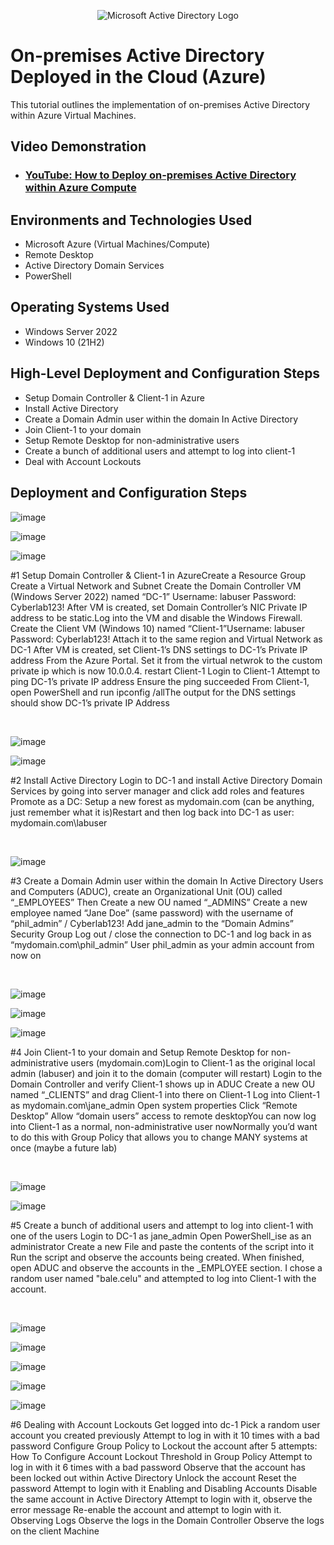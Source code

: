 <p align="center">
<img src="https://i.imgur.com/pU5A58S.png" alt="Microsoft Active Directory Logo"/>
</p>

<h1>On-premises Active Directory Deployed in the Cloud (Azure)</h1>
This tutorial outlines the implementation of on-premises Active Directory within Azure Virtual Machines.<br />


<h2>Video Demonstration</h2>

- ### [YouTube: How to Deploy on-premises Active Directory within Azure Compute](https://www.youtube.com)

<h2>Environments and Technologies Used</h2>

- Microsoft Azure (Virtual Machines/Compute)
- Remote Desktop
- Active Directory Domain Services
- PowerShell

<h2>Operating Systems Used </h2>

- Windows Server 2022
- Windows 10 (21H2)

<h2>High-Level Deployment and Configuration Steps</h2>

- Setup Domain Controller & Client-1 in Azure
- Install Active Directory
- Create a Domain Admin user within the domain In Active Directory 
- Join Client-1 to your domain
- Setup Remote Desktop for non-administrative users
- Create a bunch of additional users and attempt to log into client-1
- Deal with Account Lockouts 

<h2>Deployment and Configuration Steps</h2>

<p>
  
![image](https://github.com/user-attachments/assets/502d742d-6ff2-45fe-8b00-785abc3f9d12)

![image](https://github.com/user-attachments/assets/bc85416f-c99a-4081-812c-ecd5d6d28226)

![image](https://github.com/user-attachments/assets/2cf93d4f-9e2d-4bea-93f9-c189b29e3bc9)


</p>
<p>
#1 Setup Domain Controller & Client-1 in AzureCreate a Resource Group
Create a Virtual Network and Subnet Create the Domain Controller VM (Windows Server 2022) named “DC-1” Username: labuser Password: Cyberlab123! After VM is created, set Domain Controller’s NIC Private IP address to be static.Log into the VM and disable the Windows Firewall. Create the Client VM (Windows 10) named “Client-1”Username: labuser Password: Cyberlab123! Attach it to the same region and Virtual Network as DC-1 After VM is created, set Client-1’s DNS settings to DC-1’s Private IP address From the Azure Portal. Set it from the virtual netwrok to the custom private ip which is now 10.0.0.4. restart Client-1 Login to Client-1 Attempt to ping DC-1’s private IP address Ensure the ping succeeded From Client-1, open PowerShell and run ipconfig /allThe output for the DNS settings should show DC-1’s private IP Address


</p>
<br />

![image](https://github.com/user-attachments/assets/d93b7b4e-fd06-4be3-a0af-f446a5dbf8c8)

![image](https://github.com/user-attachments/assets/49c30d4a-2eed-45bf-89bd-0f830e924e71)

</p>
<p>
#2 Install Active Directory  Login to DC-1 and install Active Directory Domain Services by going into server manager and click add roles and features Promote as a DC: Setup a new forest as mydomain.com (can be anything, just remember what it is)Restart and then log back into DC-1 as user: mydomain.com\labuser

</p>
<br />

![image](https://github.com/user-attachments/assets/af8da180-acff-43e9-9e4e-f8c4e1bca6dc)

</p>
<p>
#3 Create a Domain Admin user within the domain In Active Directory Users and Computers (ADUC), create an Organizational Unit (OU) called “_EMPLOYEES” Then Create a new OU named “_ADMINS” Create a new employee named “Jane Doe” (same password) with the username of “phil_admin” / Cyberlab123! Add jane_admin to the “Domain Admins” Security Group Log out / close the connection to DC-1 and log back in as “mydomain.com\phil_admin” User phil_admin as your admin account from now on

</p>
<br />

<p>
  
![image](https://github.com/user-attachments/assets/68b71b57-725a-44c3-afc3-bcc776cc7be0)

![image](https://github.com/user-attachments/assets/56b4e548-60f2-4e5e-bd58-ce2a8a479ce8)

 ![image](https://github.com/user-attachments/assets/b7b8f4e8-c092-43d9-9e58-a2954f94e03f)
 
</p>
<p>
#4 Join Client-1 to your domain and Setup Remote Desktop for non-administrative users (mydomain.com)Login to Client-1 as the original local  admin (labuser) and join it to the domain (computer will restart) Login to the Domain Controller and verify Client-1 shows up in ADUC Create a new OU named “_CLIENTS” and drag Client-1 into there on Client-1 Log into Client-1 as mydomain.com\jane_admin Open system properties Click “Remote Desktop” Allow “domain users” access to remote desktopYou can now log into Client-1 as a normal, non-administrative user nowNormally you’d want to do this with Group Policy that allows you to change MANY systems at once (maybe a future lab)

</p>
<br />

![image](https://github.com/user-attachments/assets/1b7b0e2c-6e6e-4afb-a4b3-ab601c7f3b3d)

![image](https://github.com/user-attachments/assets/8abc83bf-925a-4d00-ac21-2c4fff043106)


</p>
<p>
#5 Create a bunch of additional users and attempt to log into client-1 with one of the users Login to DC-1 as jane_admin Open PowerShell_ise as an administrator Create a new File and paste the contents of the script into it Run the script and observe the accounts being created. When finished, open ADUC and observe the accounts in the _EMPLOYEE section. I chose a random user named "bale.celu" and attempted to log into Client-1 with the account. 
</p>
<br />

![image](https://github.com/user-attachments/assets/c5070dce-84ce-43ad-9167-98072bf7ccbe)

![image](https://github.com/user-attachments/assets/d22a9b17-5ee0-4da1-a12e-0365c0524fb3)

![image](https://github.com/user-attachments/assets/6a2e016a-6e0a-4476-b854-55e5209fc3e6)

![image](https://github.com/user-attachments/assets/79b68485-5f67-465c-aeaf-906dc8b266ab)

![image](https://github.com/user-attachments/assets/1e889d38-d3fb-4d6c-9103-6858fec2474d)

</p>
<p>
#6 Dealing with Account Lockouts Get logged into dc-1 Pick a random user account you created previously Attempt to log in with it 10 times with a bad password Configure Group Policy to Lockout the account after 5 attempts: How To Configure Account Lockout Threshold in Group Policy Attempt to log in with it 6 times with a bad password Observe that the account has been locked out within Active Directory Unlock the account Reset the password Attempt to login with it Enabling and Disabling Accounts Disable the same account in Active Directory Attempt to login with it, observe the error message Re-enable the account and attempt to login with it. Observing Logs Observe the logs in the Domain Controller Observe the logs on the client Machine


